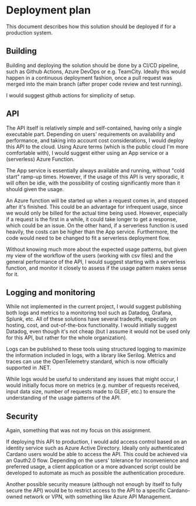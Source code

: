 # Deployment plan

This document describes how this solution should be deployed if for a production system.

## Building
Building and deploying the solution should be done by a CI/CD pipeline, such as Github Actions, Azure DevOps or e.g. TeamCity. Ideally this would happen in a  continuous deployment fashion, once a pull request was merged into the main branch (after proper code review and test running).

I would suggest github actions for simplicity of setup.

## API
The API itself is relatively simple and self-contained, having only a single executable part. Depending on users' requirements on availability and performance, and taking into account cost considerations, I would deploy this API to the cloud. Using Azure terms (which is the public cloud I'm more comfortable with), I would suggest either using an App service or a (serverless) Azure Function.

The App service is essentially always available and running, without "cold start" ramp-up times. However, if the usage of this API is very sporadic, it will often be idle, with the possibility of costing significantly more than it should given the usage.

An Azure function will be started up when a request comes in, and stopped after it's finished. This could be an advantage for infrequent usage, since we would only be billed for the actual time being used. However, especially if a request is the first in a while, it could take longer to get a response, which could be an issue. On the other hand, if a serverless function is used heavily, the costs can be higher than the App service.
Furthermore, the code would need to be changed to fit a serverless deployment flow. 

Without knowing much more about the expected usage patterns, but given my view of the workflow of the users (working with csv files) and the general performance of the API, I would suggest starting with a serverless function, and monitor it closely to assess if the usage pattern makes sense for it.

## Logging and monitoring

While not implemented in the current project, I would suggest publishing both logs and metrics to a monitoring tool such as Datadog, Grafana, Splunk, etc. All of these solutions have several tradeoffs, especially on hosting, cost, and out-of-the-box functionality. I would initially suggest Datadog, even though it's not cheap (but I assume it would not be used only for this API, but rather for the whole organization).

Logs can be published to these tools using structured logging to maximize the information included in logs, with a library like Serilog.
Metrics and traces can use the OpenTelemetry standard, which is now officially supported in .NET.

While logs would be useful to understand any issues that might occur, I would initially focus more on metrics (e.g. number of requests received, input data size, number of requests made to GLEIF, etc.) to ensure the understanding of the usage patterns of the API.

## Security

Again, something that was not my focus on this assignment.

If deploying this API to production, I would add access control based on an identity service such as Azure Active Directory. Ideally only authenticated Cardano users would be able to access the API. This could be achieved via an Oauth2.0 flow. Depending on the users' tolerance for inconvenience and preferred usage, a client application or a more advanced script could be developed to automate as much as possible the authentication procedure.

Another possible security measure (although not enough by itself to fully secure the API) would be to restrict access to the API to a specific Cardano-owned network or VPN, with something like Azure API Management.